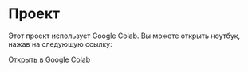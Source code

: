 # Проект

Этот проект использует Google Colab. Вы можете открыть ноутбук, нажав на следующую ссылку:

[Открыть в Google Colab](https://colab.research.google.com/drive/1EcFP6NFFyw0_IHes0s0g3vXtC74mhonQ?usp=sharing#scrollTo=4BDytRvEXJab)
